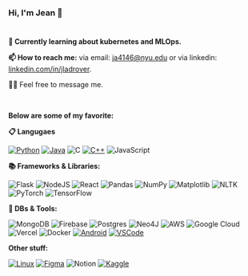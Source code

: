 ### Hi, I'm Jean 👋
#

<!--**🔭 Currently working on NLP research regarding multilingual Named Entity Recognition.**-->

**🌱 Currently learning about kubernetes and MLOps.**

**📫 How to reach me:**
via email: [ja4146@nyu.edu](mailto:ja4146@nyu.edu) or via linkedin: [linkedin.com/in/jladrover](https://www.linkedin.com/in/jladrover).

🙇‍♂️ Feel free to message me.

<br>

**Below are some of my favorite:**

**📋 Langugaes**
<p align="left">

[![Python](https://img.shields.io/badge/python-3670A0?style=for-the-badge&logo=python&logoColor=ffdd54)](https://docs.python.org/3/)
[![Java](https://img.shields.io/badge/java-%23ED8B00.svg?style=for-the-badge&logo=openjdk&logoColor=white)](https://docs.oracle.com/en/java/)
![C](https://img.shields.io/badge/c-%2300599C.svg?style=for-the-badge&logo=c&logoColor=white)
[![C++](https://img.shields.io/badge/c++-%2300599C.svg?style=for-the-badge&logo=c%2B%2B&logoColor=white)](https://cplusplus.com/doc/)
![JavaScript](https://img.shields.io/badge/js-%23323330.svg?style=for-the-badge&logo=javascript&logoColor=%23F7DF1E)


**📚 Frameworks & Libraries:**
<p align="left">
<!-- ![NPM](https://img.shields.io/badge/NPM-%23CB3837.svg?style=for-the-badge&logo=npm&logoColor=white) -->
<!-- ![Bootstrap](https://img.shields.io/badge/bootstrap-%238511FA.svg?style=for-the-badge&logo=bootstrap&logoColor=white) -->
<!-- ![Rails](https://img.shields.io/badge/rails-%23CC0000.svg?style=for-the-badge&logo=ruby-on-rails&logoColor=white) 
  ![Anaconda](https://img.shields.io/badge/Anaconda-%2344A833.svg?style=for-the-badge&logo=anaconda&logoColor=white) -->


![Flask](https://img.shields.io/badge/flask-%23000.svg?style=for-the-badge&logo=flask&logoColor=white)
![NodeJS](https://img.shields.io/badge/node.js-6DA55F?style=for-the-badge&logo=node.js&logoColor=white)
![React](https://img.shields.io/badge/react-%2320232a.svg?style=for-the-badge&logo=react&logoColor=%2361DAFB)
![Pandas](https://img.shields.io/badge/pandas-%23150458.svg?style=for-the-badge&logo=pandas&logoColor=white)
![NumPy](https://img.shields.io/badge/numpy-%23013243.svg?style=for-the-badge&logo=numpy&logoColor=white)
![Matplotlib](https://img.shields.io/badge/Matplotlib-%23ffffff.svg?style=for-the-badge&logo=Matplotlib&logoColor=black)
![NLTK](https://img.shields.io/badge/NLTK-%23404d59.svg?style=for-the-badge&logo=Matplotlib&logoColor=black)
![PyTorch](https://img.shields.io/badge/PyTorch-%23EE4C2C.svg?style=for-the-badge&logo=&logoColor=white)
![TensorFlow](https://img.shields.io/badge/TensorFlow-%23FF6F00.svg?style=for-the-badge&logo=&logoColor=white)

**💾 DBs & Tools:**
<p align="left">

![MongoDB](https://img.shields.io/badge/MongoDB-%234ea94b.svg?style=for-the-badge&logo=mongodb&logoColor=white)
![Firebase](https://img.shields.io/badge/firebase-a08021?style=for-the-badge&logo=firebase&logoColor=ffcd34)
![Postgres](https://img.shields.io/badge/postgres-%23316192.svg?style=for-the-badge&logo=postgresql&logoColor=white)
![Neo4J](https://img.shields.io/badge/Neo4j-008CC1?style=for-the-badge&logo=neo4j&logoColor=white)
![AWS](https://img.shields.io/badge/AWS-%23FF9900.svg?style=for-the-badge&logo=amazon-aws&logoColor=white)
![Google Cloud](https://img.shields.io/badge/GCP-%234285F4.svg?style=for-the-badge&logo=google-cloud&logoColor=white)
![Vercel](https://img.shields.io/badge/vercel-%23000000.svg?style=for-the-badge&logo=vercel&logoColor=white)
![Docker](https://img.shields.io/badge/docker-%230db7ed.svg?style=for-the-badge&logo=docker&logoColor=white)
[![Android](https://img.shields.io/badge/android-346ac1?style=for-the-badge&logo=android%20studio&logoColor=white)](https://developer.android.com/studio)
[![VSCode](https://img.shields.io/badge/VSCode-0078d7.svg?style=for-the-badge&logo=visual-studio-code&logoColor=white)](https://code.visualstudio.com/blogs/2018/03/23/text-buffer-reimplementation)


**Other stuff:**

[![Linux](https://img.shields.io/badge/Linux-FCC624?style=for-the-badge&logo=linux&logoColor=black)](https://linux.die.net/man/)
[![Figma](https://img.shields.io/badge/figma-%23F24E1E.svg?style=for-the-badge&logo=figma&logoColor=white)](https://www.figma.com/proto/yxJIGfJEq1mMa4bt5YIlOs/Skincare-mobile-web-app?type=design&node-id=19-3&scaling=scale-down&page-id=0%3A1)
![Notion](https://img.shields.io/badge/Notion-%23000000.svg?style=for-the-badge&logo=notion&logoColor=white)
[![Kaggle](https://img.shields.io/badge/Kaggle-035a7d?style=for-the-badge&logo=kaggle&logoColor=white)](https://www.kaggle.com/datasets?tags=13208-Data+Visualization)

<!-- [![Steam](https://img.shields.io/badge/steam-%23000000.svg?style=for-the-badge&logo=steam&logoColor=white)](https://steamdb.info/charts/) -->
<!-- ![Medium](https://img.shields.io/badge/Medium-12100E?style=for-the-badge&logo=medium&logoColor=white) -->
<!-- ![Duolingo](https://img.shields.io/badge/Duolingo-%234DC730.svg?style=for-the-badge&logo=Duolingo&logoColor=white)
![Unity](https://img.shields.io/badge/unity-%23000000.svg?style=for-the-badge&logo=unity&logoColor=white)
[![Coursera](https://img.shields.io/badge/Coursera-%230056D2.svg?style=for-the-badge&logo=Coursera&logoColor=white)](https://www.coursera.org/specializations/deep-learning)
-->
